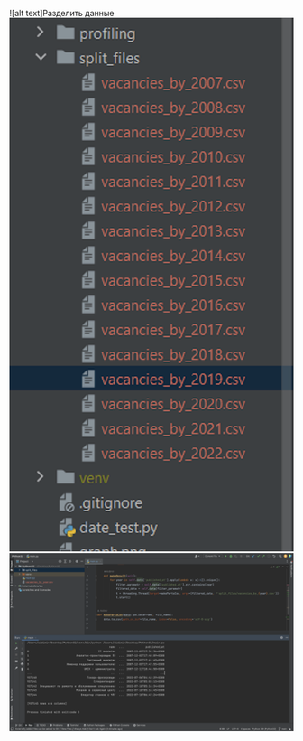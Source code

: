 ![alt text]Разделить данные
![alt text](https://github.com/Aidimir/Python32/blob/main/Снимок%20экрана%202022-12-28%20в%2002.04.29.png)
![alt text](https://github.com/Aidimir/Python32/blob/main/Снимок%20экрана%202022-12-28%20в%2002.21.51.png)
